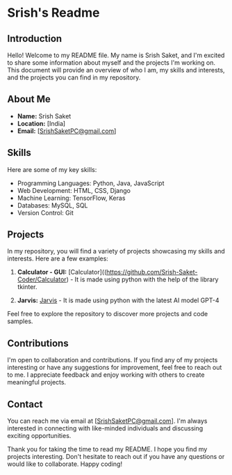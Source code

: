 # Srish's Readme

## Introduction

Hello! Welcome to my README file. My name is Srish Saket, and I'm excited to share some information about myself and the projects I'm working on. This document will provide an overview of who I am, my skills and interests, and the projects you can find in my repository.

## About Me

- **Name:** Srish Saket
- **Location:** [India]
- **Email:** [SrishSaketPC@gmail.com]

## Skills

Here are some of my key skills:

- Programming Languages: Python, Java, JavaScript
- Web Development: HTML, CSS, Django
- Machine Learning: TensorFlow, Keras
- Databases: MySQL, SQL
- Version Control: Git

## Projects

In my repository, you will find a variety of projects showcasing my skills and interests. Here are a few examples:

1. **Calculator - GUI:** [Calculator]((https://github.com/Srish-Saket-Coder/Calculator) - It is made using python with the help of the library tkinter.

2. **Jarvis:** [Jarvis](https://github.com/Srish-Saket-Coder/Jarvis) - It is made using python with the latest AI model GPT-4

Feel free to explore the repository to discover more projects and code samples.

## Contributions

I'm open to collaboration and contributions. If you find any of my projects interesting or have any suggestions for improvement, feel free to reach out to me. I appreciate feedback and enjoy working with others to create meaningful projects.

## Contact

You can reach me via email at [SrishSaketPC@gmail.com]. I'm always interested in connecting with like-minded individuals and discussing exciting opportunities.


Thank you for taking the time to read my README. I hope you find my projects interesting. Don't hesitate to reach out if you have any questions or would like to collaborate. Happy coding!
